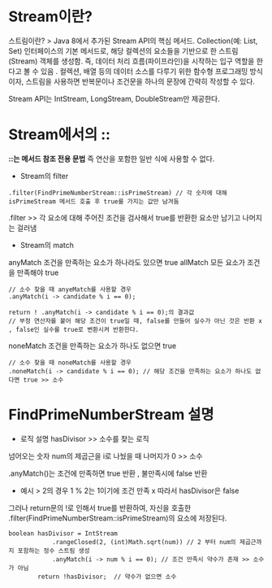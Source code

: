 <h1>Stream이란?</h1>

  스트림이란? > 
  Java 8에서 추가된 Stream API의 핵심 메서드.
  Collection(예: List, Set) 인터페이스의 기본 메서드로, 
  해당 컬렉션의 요소들을 기반으로 한 스트림(Stream) 객체를 생성함.
  즉, 데이터 처리 흐름(파이프라인)을 시작하는 입구 역할을 한다고 볼 수 있음 .
  컬렉션, 배열 등의 데이터 소스를 다루기 위한 함수형 프로그래밍 방식이자, 
  스트림을 사용하면 반복문이나 조건문을 하나의 문장에 간략히 작성할 수 있다. 

  Stream API는 IntStream, LongStream, DoubleStream만 제공한다. 

<h1>Stream에서의 :: </h1>

**::는 메서드 참조 전용 문법**
즉 연산을 포함한 일반 식에 사용할 수 없다.


* Stream의 filter
```
.filter(FindPrimeNumberStream::isPrimeStream) // 각 숫자에 대해 isPrimeStream 메서드 호출 후 true를 가지는 값만 남겨둠
```
 .filter >> 각 요소에 대해 주어진 조건을 검사해서 true를 반환한 요소만 남기고 나머지는 걸러냄

* Stream의 match

anyMatch	          조건을 만족하는 요소가 하나라도 있으면 true
allMatch	          모든 요소가 조건을 만족해야 true
```
// 소수 찾을 때 anyeMatch를 사용할 경우 
.anyMatch(i -> candidate % i == 0);

return ! .anyMatch(i -> candidate % i == 0);의 결과값 
// 부정 연산자를 붙어 해당 조건이 true일 때, false를 만들어 실수가 아닌 것은 반환 x , false인 실수를 true로 변환시켜 반환한다.

```
noneMatch	          조건을 만족하는 요소가 하나도 없으면 true
```
// 소수 찾을 때 noneMatch를 사용할 경우 
.noneMatch(i -> candidate % i == 0); // 해당 조건을 만족하는 요소가 하나도 없다면 true >> 소수 
```




<h1>FindPrimeNumberStream 설명</h1>

* 로직 설명
hasDivisor >> 소수를 찾는 로직 

넘어오는 숫자 num의 제곱근을 i로 나눴을 때 나머지가 0 >> 소수 

.anyMatch()는 조건에 만족하면 true 반환 , 불만족시에 false 반환 

* 예시 > 2의 경우 1 % 2는 1이기에 조건 만족 x 따라서 hasDivisor은 false

그러나 return문의 !로 인해서 true를 반환하여, 자신을 호출한 
 .filter(FindPrimeNumberStream::isPrimeStream)의 요소에 저장된다. 



```
boolean hasDivisor = IntStream
            .rangeClosed(2, (int)Math.sqrt(num)) // 2 부터 num의 제곱근까지 포함하는 정수 스트림 생성
            .anyMatch(i -> num % i == 0); // 조건 만족시 약수가 존재 >> 소수가 아님 
        return !hasDivisor;  // 약수가 없으면 소수
```